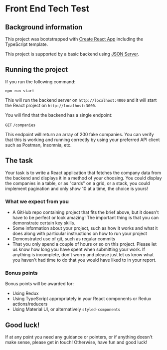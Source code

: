 # Front End Tech Test

## Background information

This project was bootstrapped with [Create React App](https://github.com/facebook/create-react-app) including the TypeScript template.

This project is supported by a basic backend using [JSON Server](https://www.npmjs.com/package/json-server).


## Running the project

If you run the following command:

`npm run start`

This will run the backend server on `http://localhost:4000` and it will start the React project on `http://localhost:3000`.

You will find that the backend has a single endpoint:

`GET` `/companies`

This endpoint will return an array of 200 fake companies. You can verify that this is working and running correctly by using your preferred API client such as Postman, Insomnia, etc.

## The task

Your task is to write a React application that fetches the company data from the backend and displays it in a method of your choosing. You could display the companies in a table, or as "cards" on a grid, or a stack, you could implement pagination and only show 10 at a time, the choice is yours!

### What we expect from you

- A GitHub repo containing project that fits the brief above, but it doesn't have to be perfect or look amazing! The important thing is that you can demonstrate certain key skills.
- Some information about your project, such as how it works and what it does along with particular instructions on how to run your project
- Demonstrated use of git, such as regular commits
- That you only spend a couple of hours or so on this project. Please let us know how long you have spent when submitting your work. If anything is incomplete, don't worry and please just let us know what you haven't had time to do that you would have liked to in your report.


### Bonus points

Bonus points will be awarded for:

- Using Redux
- Using TypeScript appropriately in your React components or Redux actions/reducers
- Using Material UI, or alternatively `styled-components`


## Good luck!
If at any point you need any guidance or pointers, or if anything doesn't make sense, please get in touch! Otherwise, have fun and good luck!
